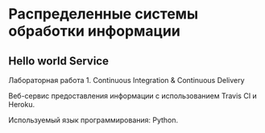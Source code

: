 # Распределенные системы обработки информации
## Hello world Service

Лабораторная работа 1. Continuous Integration & Continuous Delivery

Веб-сервис предоставления информации с использованием Travis CI и Heroku.

Используемый язык программирования: Python. 
